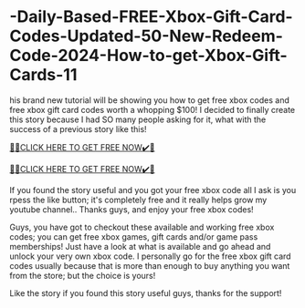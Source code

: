 # -Daily-Based-FREE-Xbox-Gift-Card-Codes-Updated-50-New-Redeem-Code-2024-How-to-get-Xbox-Gift-Cards-11
his brand new tutorial will be showing you how to get free xbox codes and free xbox gift card codes worth a whopping $100! I decided to finally create this story because I had SO many people asking for it, what with the success of a previous story like this!

[🎁🎁CLICK HERE TO GET FREE NOW✔️🎁](https://www.footlogix.com/Footlogix/media/Before-and-After/allgiftrafisarkar.html)

[🎁🎁CLICK HERE TO GET FREE NOW✔️🎁](https://www.footlogix.com/Footlogix/media/Before-and-After/allgiftrafisarkar.html)


If you found the story useful and you got your free xbox code all I ask is you rpess the like button; it's completely free and it really helps grow my youtube channel..
Thanks guys, and enjoy your free xbox codes!

Guys, you have got to checkout these available and working free xbox codes; you can get free xbox games, gift cards and/or game pass memberships! Just have a look at what is available and go ahead and unlock your very own xbox code. I personally go for the free xbox gift card codes usually because that is more than enough to buy anything you want from the store; but the choice is yours!

Like the story if you found this story useful guys, thanks for the support!
